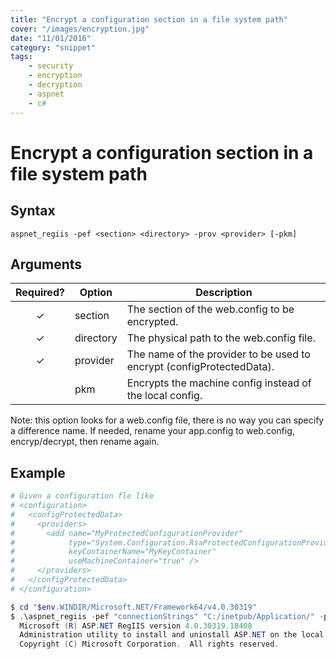 ```yaml
---
title: "Encrypt a configuration section in a file system path"
cover: "/images/encryption.jpg"
date: "11/01/2016"
category: "snippet"
tags:
    - security
    - encryption
    - decryption
    - aspnet
    - c#
---
```


# Encrypt a configuration section in a file system path

## Syntax

```
aspnet_regiis -pef <section> <directory> -prov <provider> [-pkm]
```

## Arguments 

|   Required?   | Option    | Description                                                           |
| :-----------: | --------- | --------------------------------------------------------------------- |
|   &#10003;    | section   | The section of the web.config to be encrypted.                        |
|   &#10003;    | directory | The physical path to the web.config file.                             |
|   &#10003;    | provider  | The name of the provider to be used to encrypt (configProtectedData). |
|               | pkm       | Encrypts the machine config instead of the local config.              |

Note: this option looks for a web.config file, there is no way you can specify a difference name. If needed, rename your app.config to web.config, encryp/decrypt, then rename again.  

## Example

```powershell
# Given a configuration fle like
# <configuration>
#   <configProtectedData>
#     <providers>
#       <add name="MyProtectedConfigurationProvider" 
#            type="System.Configuration.RsaProtectedConfigurationProvider, ..." 
#            keyContainerName="MyKeyContainer" 
#            useMachineContainer="true" />
#     </providers>
#   </configProtectedData>
# </configuration>

$ cd "$env.WINDIR/Microsoft.NET/Framework64/v4.0.30319"
$ .\aspnet_regiis -pef "connectionStrings" "C:/inetpub/Application/" -prov "MyProtectedConfigurationProvider"
  Microsoft (R) ASP.NET RegIIS version 4.0.30319.18408
  Administration utility to install and uninstall ASP.NET on the local machine.
  Copyright (C) Microsoft Corporation.  All rights reserved.


```
